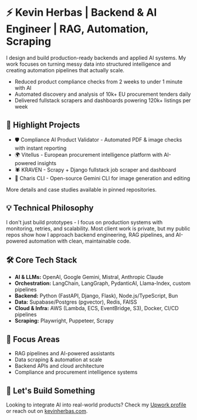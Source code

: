 # ⚡ Kevin Herbas | Backend & AI Engineer | RAG, Automation, Scraping

I design and build production-ready backends and applied AI systems. My work focuses on turning messy data into structured intelligence and creating automation pipelines that actually scale.

- Reduced product compliance checks from 2 weeks to under 1 minute with AI
- Automated discovery and analysis of 10k+ EU procurement tenders daily
- Delivered fullstack scrapers and dashboards powering 120k+ listings per week

## 🚀 Highlight Projects
- 🛡 Compliance AI Product Validator - Automated PDF & image checks with instant reporting
- 🌍 Vitellus - European procurement intelligence platform with AI-powered insights
- 🕷 KRAVEN - Scrapy + Django fullstack job scraper and dashboard
- 🎨 Charis CLI - Open-source Gemini CLI for image generation and editing

More details and case studies available in pinned repositories.

## 💡 Technical Philosophy
I don't just build prototypes - I focus on production systems with monitoring, retries, and scalability. Most client work is private, but my public repos show how I approach backend engineering, RAG pipelines, and AI-powered automation with clean, maintainable code.

## 🛠 Core Tech Stack
- **AI & LLMs:** OpenAI, Google Gemini, Mistral, Anthropic Claude
- **Orchestration:** LangChain, LangGraph, PydanticAI, Llama-Index, custom pipelines
- **Backend:** Python (FastAPI, Django, Flask), Node.js/TypeScript, Bun
- **Data:** Supabase/Postgres (pgvector), Redis, FAISS
- **Cloud & Infra:** AWS (Lambda, ECS, EventBridge, S3), Docker, CI/CD pipelines
- **Scraping:** Playwright, Puppeteer, Scrapy

## 🎯 Focus Areas
- RAG pipelines and AI-powered assistants
- Data scraping & automation at scale
- Backend APIs and cloud architecture
- Compliance and procurement intelligence systems

## 🤝 Let's Build Something
Looking to integrate AI into real-world products?
Check my [Upwork profile](https://www.upwork.com/freelancers/~011223dd85a7163f29) or reach out on [kevinherbas.com](https://kevinherbas.com).
